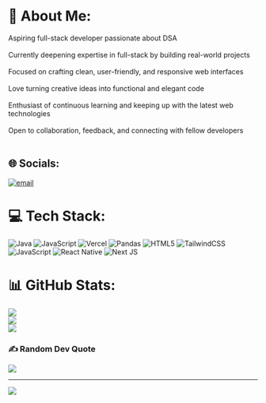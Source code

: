 # 💫 About Me:
Aspiring full-stack developer passionate about DSA<br><br>Currently deepening expertise in full-stack by building real-world projects<br><br>Focused on crafting clean, user-friendly, and responsive web interfaces<br><br>Love turning creative ideas into functional and elegant code<br><br>Enthusiast of continuous learning and keeping up with the latest web technologies<br><br>Open to collaboration, feedback, and connecting with fellow developers<br><br>


## 🌐 Socials:
[![email](https://img.shields.io/badge/Email-D14836?logo=gmail&logoColor=white)](mailto:3103aanya@gmail.com) 

# 💻 Tech Stack:
![Java](https://img.shields.io/badge/java-%23ED8B00.svg?style=for-the-badge&logo=openjdk&logoColor=white) ![JavaScript](https://img.shields.io/badge/javascript-%23323330.svg?style=for-the-badge&logo=javascript&logoColor=%23F7DF1E) ![Vercel](https://img.shields.io/badge/vercel-%23000000.svg?style=for-the-badge&logo=vercel&logoColor=white) ![Pandas](https://img.shields.io/badge/pandas-%23150458.svg?style=for-the-badge&logo=pandas&logoColor=white) ![HTML5](https://img.shields.io/badge/html5-%23E34F26.svg?style=for-the-badge&logo=html5&logoColor=white) ![TailwindCSS](https://img.shields.io/badge/tailwindcss-%2338B2AC.svg?style=for-the-badge&logo=tailwind-css&logoColor=white) ![JavaScript](https://img.shields.io/badge/javascript-%23323330.svg?style=for-the-badge&logo=javascript&logoColor=%23F7DF1E) ![React Native](https://img.shields.io/badge/react_native-%2320232a.svg?style=for-the-badge&logo=react&logoColor=%2361DAFB) ![Next JS](https://img.shields.io/badge/Next-black?style=for-the-badge&logo=next.js&logoColor=white)
# 📊 GitHub Stats:
![](https://github-readme-stats.vercel.app/api?username=aanyamehrotra&theme=dark&hide_border=true&include_all_commits=false&count_private=true)<br/>
![](https://nirzak-streak-stats.vercel.app/?user=aanyamehrotra&theme=dark&hide_border=true)<br/>
![](https://github-readme-stats.vercel.app/api/top-langs/?username=aanyamehrotra&theme=dark&hide_border=true&include_all_commits=false&count_private=true&layout=compact)

### ✍️ Random Dev Quote
![](https://quotes-github-readme.vercel.app/api?type=horizontal&theme=radical)

---
[![](https://visitcount.itsvg.in/api?id=aanyamehrotra&icon=0&color=0)](https://visitcount.itsvg.in)

<!-- Proudly created with GPRM ( https://gprm.itsvg.in ) -->
